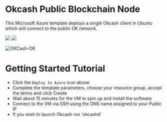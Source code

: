 # Okcash Public Blockchain Node

This Microsoft Azure template deploys a single Okcash client in Ubuntu which will connect to the public OK network.

<a href="https://portal.azure.com/#create/Microsoft.Template/uri/https%3A%2F%2Fraw.githubusercontent.com%2FAzure%2Fazure-quickstart-templates%2Fmaster%2Fokcash-on-ubuntu%2Fazuredeploy.json" target="_blank"><img src="http://azuredeploy.net/deploybutton.png"/></a>
<a href="http://armviz.io/#/?load=https%3A%2F%2Fraw.githubusercontent.com%2FAzure%2Fazure-quickstart-templates%2Fmaster%2Fokcash-on-ubuntu%2Fazuredeploy.json" target="_blank"><img src="http://armviz.io/visualizebutton.png"/></a>

![OKCash-OK](https://raw.githubusercontent.com/OKtoshi/azure-quickstart-templates/master/okcash-on-ubuntu/images/okcash.png "OKCash Logo")

# Getting Started Tutorial

* Click the `Deploy to Azure` icon above
* Complete the template parameters, choose your resource group, accept the terms and click Create
* Wait about 15 minutes for the VM to spin up and install the software
* Connect to the VM via SSH using the DNS name assigned to your Public IP
* If you wish to launch Okcash run 'okcashd'
